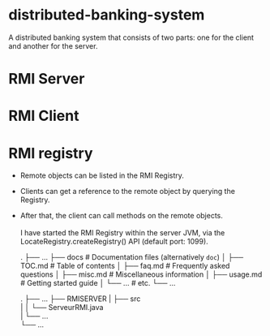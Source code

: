 # distributed-banking-system
A distributed banking system that consists of two parts: one for the client and another for the server.
# RMI Server
# RMI Client
# RMI registry
* Remote objects can be listed in the RMI Registry.
* Clients can get a reference to the remote object by querying the Registry. 
* After that, the client can call methods on the remote objects. <br/>   
I have started the RMI Registry within the server JVM, via the LocateRegistry.createRegistry() API (default port: 1099). 


    .
    ├── ...
    ├── docs                    # Documentation files (alternatively `doc`)
    │   ├── TOC.md              # Table of contents
    │   ├── faq.md              # Frequently asked questions
    │   ├── misc.md             # Miscellaneous information
    │   ├── usage.md            # Getting started guide
    │   └── ...                 # etc.
    └── ...


    .
    ├── ...
    ├── RMISERVER
    |   ├── src                    
    |   │   └── ServeurRMI.java         
    |   └── ...      
    └── ...

